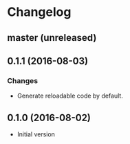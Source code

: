 # Changelog

## master (unreleased)

## 0.1.1 (2016-08-03)

### Changes

- Generate reloadable code by default.

## 0.1.0 (2016-08-02)

- Initial version
